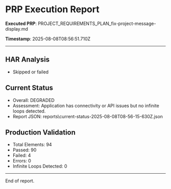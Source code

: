 # PRP Execution Report

**Executed PRP**: PROJECT_REQUIREMENTS_PLAN_fix-project-message-display.md

**Timestamp**: 2025-08-08T08:56:51.710Z

---

## HAR Analysis
- Skipped or failed

## Current Status
- Overall: DEGRADED
- Assessment: Application has connectivity or API issues but no infinite loops detected.
- Report JSON: reports\current-status-2025-08-08T08-56-15-630Z.json

## Production Validation
- Total Elements: 94
- Passed: 90
- Failed: 4
- Errors: 0
- Infinite Loops Detected: 0

---

End of report.